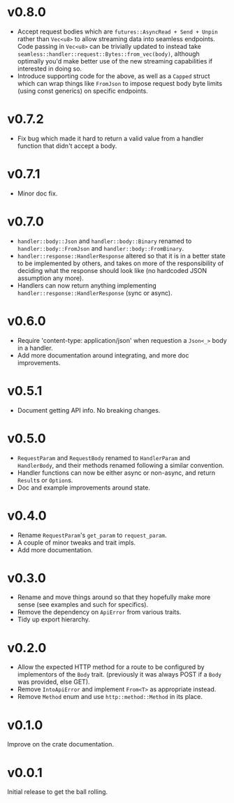 # v0.8.0

- Accept request bodies which are `futures::AsyncRead + Send + Unpin` rather than `Vec<u8>` to allow streaming data into seamless endpoints. Code passing in `Vec<u8>` can be trivially updated to instead take `seamless::handler::request::Bytes::from_vec(body)`, although optimally you'd make better use of the new streaming capabilities if interested in doing so.
- Introduce supporting code for the above, as well as a `Capped` struct which can wrap things like `FromJson` to impose request body byte limits (using const generics) on specific endpoints.

# v0.7.2

- Fix bug which made it hard to return a valid value from a handler function that didn't accept a body.

# v0.7.1

- Minor doc fix.

# v0.7.0

- `handler::body::Json` and `handler::body::Binary` renamed to `handler::body::FromJson` and `handler::body::FromBinary`.
- `handler::response::HandlerResponse` altered so that it is in a better state to be implemented by others, and takes on more of the responsibility of deciding what the response should look like (no hardcoded JSON assumption any more).
- Handlers can now return anything implementing `handler::response::HandlerResponse` (sync or async).

# v0.6.0

- Require 'content-type: application/json' when requestion a `Json<_>` body in a handler.
- Add more documentation around integrating, and more doc improvements.

# v0.5.1

- Document getting API info. No breaking changes.

# v0.5.0

- `RequestParam` and `RequestBody` renamed to `HandlerParam` and `HandlerBody`, and their methods renamed following a similar convention.
- Handler functions can now be either async or non-async, and return `Result`s or `Option`s.
- Doc and example improvements around state.

# v0.4.0

- Rename `RequestParam`'s `get_param` to `request_param`.
- A couple of minor tweaks and trait impls.
- Add more documentation.

# v0.3.0

- Rename and move things around so that they hopefully make more sense (see examples and such for specifics).
- Remove the dependency on `ApiError` from various traits.
- Tidy up export hierarchy.

# v0.2.0

- Allow the expected HTTP method for a route to be configured by implementors of the `Body` trait. (previously it was always POST if a `Body` was provided, else GET).
- Remove `IntoApiError` and implement `From<T>` as appropriate instead.
- Remove `Method` enum and use `http::method::Method` in its place.

# v0.1.0

Improve on the crate documentation.

# v0.0.1

Initial release to get the ball rolling.